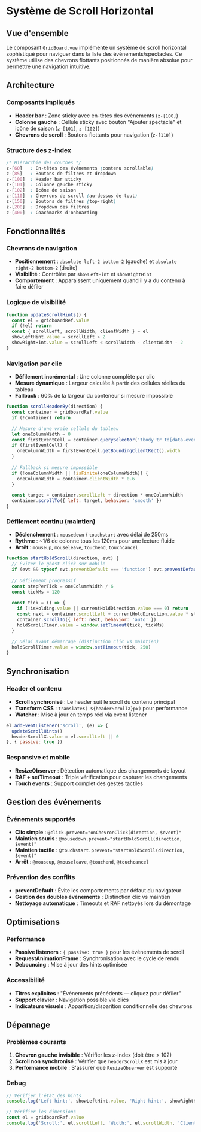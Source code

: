 # Système de Scroll Horizontal

## Vue d'ensemble

Le composant `GridBoard.vue` implémente un système de scroll horizontal sophistiqué pour naviguer dans la liste des événements/spectacles. Ce système utilise des chevrons flottants positionnés de manière absolue pour permettre une navigation intuitive.

## Architecture

### Composants impliqués

- **Header bar** : Zone sticky avec en-têtes des événements (`z-[100]`)
- **Colonne gauche** : Cellule sticky avec bouton "Ajouter spectacle" et icône de saison (`z-[101]`, `z-[102]`)
- **Chevrons de scroll** : Boutons flottants pour navigation (`z-[110]`)

### Structure des z-index

```css
/* Hiérarchie des couches */
z-[60]   : En-têtes des événements (contenu scrollable)
z-[85]   : Boutons de filtres et dropdown
z-[100]  : Header bar sticky
z-[101]  : Colonne gauche sticky
z-[102]  : Icône de saison
z-[110]  : Chevrons de scroll (au-dessus de tout)
z-[150]  : Boutons de filtres (top-right)
z-[200]  : Dropdown des filtres
z-[400]  : Coachmarks d'onboarding
```

## Fonctionnalités

### Chevrons de navigation

- **Positionnement** : `absolute left-2 bottom-2` (gauche) et `absolute right-2 bottom-2` (droite)
- **Visibilité** : Contrôlée par `showLeftHint` et `showRightHint`
- **Comportement** : Apparaissent uniquement quand il y a du contenu à faire défiler

### Logique de visibilité

```javascript
function updateScrollHints() {
  const el = gridboardRef.value
  if (!el) return
  const { scrollLeft, scrollWidth, clientWidth } = el
  showLeftHint.value = scrollLeft > 2
  showRightHint.value = scrollLeft < scrollWidth - clientWidth - 2
}
```

### Navigation par clic

- **Défilement incrémental** : Une colonne complète par clic
- **Mesure dynamique** : Largeur calculée à partir des cellules réelles du tableau
- **Fallback** : 60% de la largeur du conteneur si mesure impossible

```javascript
function scrollHeaderBy(direction) {
  const container = gridboardRef.value
  if (!container) return

  // Mesure d'une vraie cellule du tableau
  let oneColumnWidth = 0
  const firstEventCell = container.querySelector('tbody tr td[data-event-id]')
  if (firstEventCell) {
    oneColumnWidth = firstEventCell.getBoundingClientRect().width
  }
  
  // Fallback si mesure impossible
  if (!oneColumnWidth || !isFinite(oneColumnWidth)) {
    oneColumnWidth = container.clientWidth * 0.6
  }

  const target = container.scrollLeft + direction * oneColumnWidth
  container.scrollTo({ left: target, behavior: 'smooth' })
}
```

### Défilement continu (maintien)

- **Déclenchement** : `mousedown` / `touchstart` avec délai de 250ms
- **Rythme** : ~1/6 de colonne tous les 120ms pour une lecture fluide
- **Arrêt** : `mouseup`, `mouseleave`, `touchend`, `touchcancel`

```javascript
function startHoldScroll(direction, evt) {
  // Éviter le ghost click sur mobile
  if (evt && typeof evt.preventDefault === 'function') evt.preventDefault()
  
  // Défilement progressif
  const stepPerTick = oneColumnWidth / 6
  const tickMs = 120
  
  const tick = () => {
    if (!isHolding.value || currentHoldDirection.value === 0) return
    const next = container.scrollLeft + currentHoldDirection.value * stepPerTick
    container.scrollTo({ left: next, behavior: 'auto' })
    holdScrollTimer.value = window.setTimeout(tick, tickMs)
  }
  
  // Délai avant démarrage (distinction clic vs maintien)
  holdScrollTimer.value = window.setTimeout(tick, 250)
}
```

## Synchronisation

### Header et contenu

- **Scroll synchronisé** : Le header suit le scroll du contenu principal
- **Transform CSS** : `translateX(-${headerScrollX}px)` pour performance
- **Watcher** : Mise à jour en temps réel via event listener

```javascript
el.addEventListener('scroll', (e) => {
  updateScrollHints()
  headerScrollX.value = el.scrollLeft || 0
}, { passive: true })
```

### Responsive et mobile

- **ResizeObserver** : Détection automatique des changements de layout
- **RAF + setTimeout** : Triple vérification pour capturer les changements
- **Touch events** : Support complet des gestes tactiles

## Gestion des événements

### Événements supportés

- **Clic simple** : `@click.prevent="onChevronClick(direction, $event)"`
- **Maintien souris** : `@mousedown.prevent="startHoldScroll(direction, $event)"`
- **Maintien tactile** : `@touchstart.prevent="startHoldScroll(direction, $event)"`
- **Arrêt** : `@mouseup`, `@mouseleave`, `@touchend`, `@touchcancel`

### Prévention des conflits

- **preventDefault** : Évite les comportements par défaut du navigateur
- **Gestion des doubles événements** : Distinction clic vs maintien
- **Nettoyage automatique** : Timeouts et RAF nettoyés lors du démontage

## Optimisations

### Performance

- **Passive listeners** : `{ passive: true }` pour les événements de scroll
- **RequestAnimationFrame** : Synchronisation avec le cycle de rendu
- **Debouncing** : Mise à jour des hints optimisée

### Accessibilité

- **Titres explicites** : "Événements précédents — cliquez pour défiler"
- **Support clavier** : Navigation possible via clics
- **Indicateurs visuels** : Apparition/disparition conditionnelle des chevrons

## Dépannage

### Problèmes courants

1. **Chevron gauche invisible** : Vérifier les z-index (doit être > 102)
2. **Scroll non synchronisé** : Vérifier que `headerScrollX` est mis à jour
3. **Performance mobile** : S'assurer que `ResizeObserver` est supporté

### Debug

```javascript
// Vérifier l'état des hints
console.log('Left hint:', showLeftHint.value, 'Right hint:', showRightHint.value)

// Vérifier les dimensions
const el = gridboardRef.value
console.log('Scroll:', el.scrollLeft, 'Width:', el.scrollWidth, 'Client:', el.clientWidth)
```
